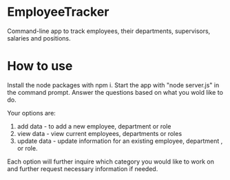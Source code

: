 # EmployeeTracker
Command-line app to track employees, their departments, supervisors, salaries and positions.

# How to use
Install the node packages with npm i.
Start the app with "node server.js" in the command prompt.
Answer the questions based on what you wold like to do.

Your options are:
1. add data - to add a new employee, department or role
2. view data - view current employees, departments or roles
3. update data - update information for an existing employee, department , or role.

Each option will further inquire which category you would like to work on and further request necessary information if needed.


